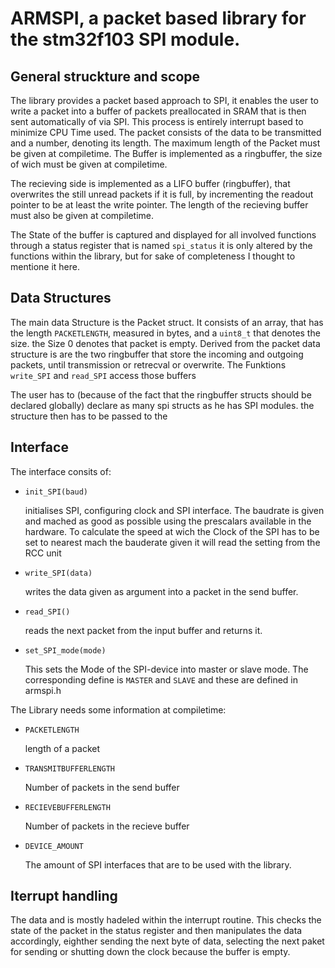 # ARMSPI, a packet based library for the stm32f103 SPI module.
## General struckture and scope
The library provides a packet based approach to SPI, it enables the user to write a packet into a buffer of packets preallocated in SRAM that is then sent automatically of via SPI.
This process is entirely interrupt based to minimize CPU Time used.
The packet consists of the data to be transmitted and a number, denoting its length.
The maximum length of the Packet must be given at compiletime.
The Buffer is implemented as a ringbuffer, the size of wich must be given at compiletime.

The recieving side is implemented as a LIFO buffer (ringbuffer), that overwrites the still unread packets if it is full, by incrementing the readout pointer to be at least the write pointer.
The length of the recieving buffer must also be given at compiletime.

The State of the buffer is captured and displayed for all involved functions through a status register that is named `spi_status` it is only altered by the functions within the library, but for sake of completeness I thought to mentione it here.

## Data Structures
The main data Structure is the Packet struct. It consists of an array, that has the length `PACKETLENGTH`, measured in bytes, and a `uint8_t` that denotes the size. the Size 0 denotes that packet is empty.
Derived from the packet data structure is are the two ringbuffer that store the incoming and outgoing packets, until transmission or retrecval or overwrite. The Funktions `write_SPI` and `read_SPI` access those buffers

The user has to (because of the fact that the ringbuffer structs should be declared globally) declare as many spi structs as he has SPI modules. the structure then has to be passed to the 

## Interface
The interface consits of:
* `init_SPI(baud)`

    initialises SPI, configuring clock and SPI interface. The baudrate is given and mached as good as possible using the prescalars available in the hardware.
    To calculate the speed at wich the Clock of the SPI has to be set to nearest mach the bauderate given it will read the setting from the RCC unit

* `write_SPI(data)`

    writes the data given as argument into a packet in the send buffer.

* `read_SPI()`

    reads the next packet from the input buffer and returns it.

* `set_SPI_mode(mode)`

    This sets the Mode of the SPI-device into master or slave mode. The corresponding define is `MASTER` and `SLAVE` and these are defined in armspi.h

The Library needs some information at compiletime:
* `PACKETLENGTH`

    length of a packet

* `TRANSMITBUFFERLENGTH`

    Number of packets in the send buffer

* `RECIEVEBUFFERLENGTH`

    Number of packets in the recieve buffer

* `DEVICE_AMOUNT`

    The amount of SPI interfaces that are to be used with the library.

## Iterrupt handling
The data and is mostly hadeled within the interrupt routine. This checks the state of the packet in the status register and then manipulates the data accordingly, eighther sending the next byte of data,
selecting the next paket for sending or shutting down the clock because the buffer is empty.


